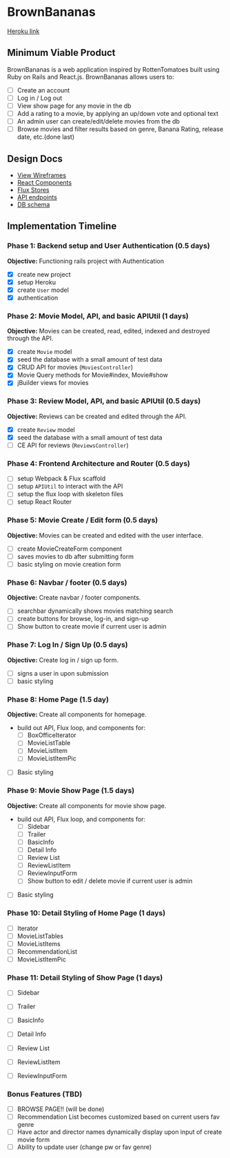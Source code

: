 # BrownBananas

[Heroku link][heroku]

[heroku]: http://www.herokuapp.com

## Minimum Viable Product

BrownBananas is a web application inspired by RottenTomatoes built using Ruby on Rails and React.js. BrownBananas allows users to:

<!-- This is a Markdown checklist. Use it to keep track of your
progress. Put an x between the brackets for a checkmark: [x] -->

- [ ] Create an account
- [ ] Log in / Log out
- [ ] View show page for any movie in the db
- [ ] Add a rating to a movie, by applying an up/down vote and optional text
- [ ] An admin user can create/edit/delete movies from the db
- [ ] Browse movies and filter results based on genre, Banana Rating, release date, etc.(done last)

## Design Docs
* [View Wireframes][views]
* [React Components][components]
* [Flux Stores][stores]
* [API endpoints][api-endpoints]
* [DB schema][schema]

[views]: ./docs/views.md
[components]: ./docs/components.md
[stores]: ./docs/stores.md
[api-endpoints]: ./docs/api-endpoints.md
[schema]: ./docs/schema.md

## Implementation Timeline

### Phase 1: Backend setup and User Authentication (0.5 days)

**Objective:** Functioning rails project with Authentication

- [x] create new project
- [x] setup Heroku
- [x] create `User` model
- [x] authentication

### Phase 2: Movie Model, API, and basic APIUtil (1 days)

**Objective:** Movies can be created, read, edited, indexed and destroyed through
the API.

- [x] create `Movie` model
- [x] seed the database with a small amount of test data
- [x] CRUD API for movies (`MoviesController`)
- [x] Movie Query methods for Movie#index, Movie#show
- [x] jBuilder views for movies

### Phase 3: Review Model, API, and basic APIUtil (0.5 days)

**Objective:** Reviews can be created and edited through the API.

- [x] create `Review` model
- [x] seed the database with a small amount of test data
- [ ] CE API for reviews (`ReviewsController`)

### Phase 4: Frontend Architecture and Router (0.5 days)

- [ ] setup Webpack & Flux scaffold
- [ ] setup `APIUtil` to interact with the API
- [ ] setup the flux loop with skeleton files
- [ ] setup React Router

### Phase 5: Movie Create / Edit form (0.5 days)

**Objective:** Movies can be created and edited with the user interface.

- [ ] create MovieCreateForm component
- [ ] saves movies to db after submitting form
- [ ] basic styling on movie creation form

### Phase 6: Navbar / footer (0.5 days)

**Objective:** Create navbar / footer components.

- [ ] searchbar dynamically shows movies matching search
- [ ] create buttons for browse, log-in, and sign-up
- [ ] Show button to create movie if current user is admin

### Phase 7: Log In / Sign Up (0.5 days)

**Objective:** Create log in / sign up form.

- [ ] signs a user in upon submission
- [ ] basic styling

### Phase 8: Home Page (1.5 day)

**Objective:** Create all components for homepage.

- build out API, Flux loop, and components for:
  - [ ] BoxOfficeIterator
  - [ ] MovieListTable
  - [ ] MovieListItem
  - [ ] MovieListItemPic
- [ ] Basic styling

### Phase 9: Movie Show Page (1.5 days)

**Objective:** Create all components for movie show page.

- build out API, Flux loop, and components for:
  - [ ] Sidebar
  - [ ] Trailer
  - [ ] BasicInfo
  - [ ] Detail Info
  - [ ] Review List
  - [ ] ReviewListItem
  - [ ] ReviewInputForm
  - [ ] Show button to edit / delete movie if current user is admin
- [ ] Basic styling

### Phase 10: Detail Styling of Home Page (1 days)

- [ ] Iterator
- [ ] MovieListTables
- [ ] MovieListItems
- [ ] RecommendationList
- [ ] MovieListItemPic

### Phase 11: Detail Styling of Show Page (1 days)

- [ ] Sidebar
- [ ] Trailer
- [ ] BasicInfo
- [ ] Detail Info
- [ ] Review List
- [ ] ReviewListItem
- [ ] ReviewInputForm


### Bonus Features (TBD)
- [ ] BROWSE PAGE!! (will be done)
- [ ] Recommendation List becomes customized based on current users fav genre
- [ ] Have actor and director names dynamically display upon input of create movie form
- [ ] Ability to update user (change pw or fav genre)
